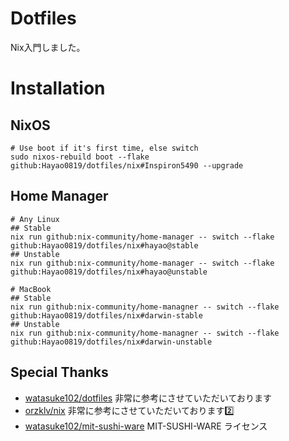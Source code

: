 # Dotfiles

Nix入門しました。

# Installation

## NixOS

```shell
# Use boot if it's first time, else switch
sudo nixos-rebuild boot --flake github:Hayao0819/dotfiles/nix#Inspiron5490 --upgrade
```

## Home Manager

```shell
# Any Linux
## Stable
nix run github:nix-community/home-manager -- switch --flake github:Hayao0819/dotfiles/nix#hayao@stable
## Unstable
nix run github:nix-community/home-manager -- switch --flake github:Hayao0819/dotfiles/nix#hayao@unstable

# MacBook
## Stable
nix run github:nix-community/home-managner -- switch --flake github:Hayao0819/dotfiles/nix#darwin-stable
## Unstable
nix run github:nix-community/home-managner -- switch --flake github:Hayao0819/dotfiles/nix#darwin-unstable
```

## Special Thanks

- [watasuke102/dotfiles](https://github.com/watasuke102/dotfiles) 非常に参考にさせていただいております
- [orzklv/nix](https://github.com/orzklv/nix) 非常に参考にさせていただいております2️⃣
- [watasuke102/mit-sushi-ware](https://github.com/watasuke102/mit-sushi-ware) MIT-SUSHI-WARE ライセンス
